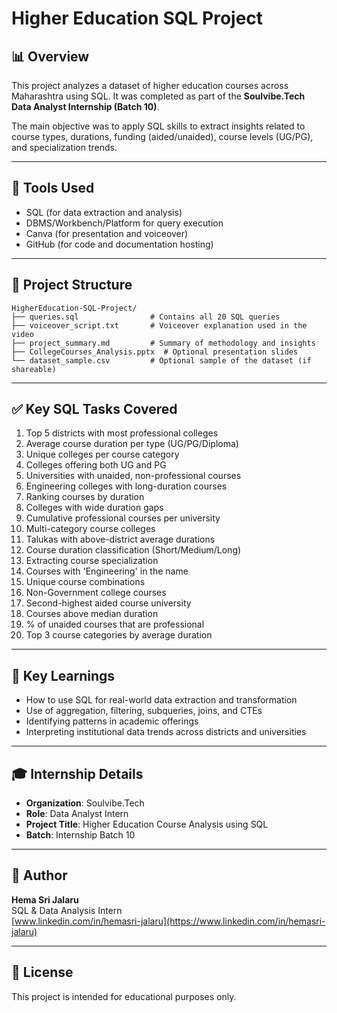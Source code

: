 
# Higher Education SQL Project

## 📊 Overview
This project analyzes a dataset of higher education courses across Maharashtra using SQL. It was completed as part of the **Soulvibe.Tech Data Analyst Internship (Batch 10)**.

The main objective was to apply SQL skills to extract insights related to course types, durations, funding (aided/unaided), course levels (UG/PG), and specialization trends.

---

## 🧰 Tools Used
- SQL (for data extraction and analysis)
- DBMS/Workbench/Platform for query execution
- Canva (for presentation and voiceover)
- GitHub (for code and documentation hosting)

---

## 📁 Project Structure
```
HigherEducation-SQL-Project/
├── queries.sql                # Contains all 20 SQL queries
├── voiceover_script.txt       # Voiceover explanation used in the video
├── project_summary.md         # Summary of methodology and insights
├── CollegeCourses_Analysis.pptx  # Optional presentation slides
└── dataset_sample.csv         # Optional sample of the dataset (if shareable)
```

---

## ✅ Key SQL Tasks Covered
1. Top 5 districts with most professional colleges
2. Average course duration per type (UG/PG/Diploma)
3. Unique colleges per course category
4. Colleges offering both UG and PG
5. Universities with unaided, non-professional courses
6. Engineering colleges with long-duration courses
7. Ranking courses by duration
8. Colleges with wide duration gaps
9. Cumulative professional courses per university
10. Multi-category course colleges
11. Talukas with above-district average durations
12. Course duration classification (Short/Medium/Long)
13. Extracting course specialization
14. Courses with 'Engineering' in the name
15. Unique course combinations
16. Non-Government college courses
17. Second-highest aided course university
18. Courses above median duration
19. % of unaided courses that are professional
20. Top 3 course categories by average duration

---

## 🧠 Key Learnings
- How to use SQL for real-world data extraction and transformation
- Use of aggregation, filtering, subqueries, joins, and CTEs
- Identifying patterns in academic offerings
- Interpreting institutional data trends across districts and universities

---

## 🎓 Internship Details
- **Organization**: Soulvibe.Tech
- **Role**: Data Analyst Intern
- **Project Title**: Higher Education Course Analysis using SQL
- **Batch**: Internship Batch 10

---

## 🙌 Author
**Hema Sri Jalaru**  
SQL & Data Analysis Intern  
[www.linkedin.com/in/hemasri-jalaru](https://www.linkedin.com/in/hemasri-jalaru)

---

## 🔗 License
This project is intended for educational purposes only.
